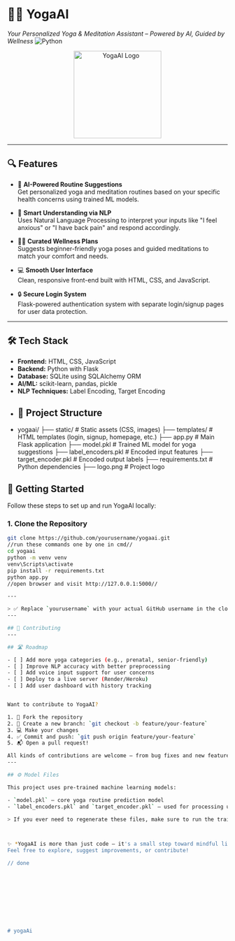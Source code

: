 # 🧘‍♀️ YogaAI

*Your Personalized Yoga & Meditation Assistant – Powered by AI, Guided by Wellness*
![Python](https://img.shields.io/badge/python-3.10-blue)

<p align="center">
  <img src="logo.png" alt="YogaAI Logo" width="200"/>
</p>

---

## 🔍 Features

- 🤖 **AI-Powered Routine Suggestions**  
  Get personalized yoga and meditation routines based on your specific health concerns using trained ML models.

- 💬 **Smart Understanding via NLP**  
  Uses Natural Language Processing to interpret your inputs like "I feel anxious" or "I have back pain" and respond accordingly.

- 🧘‍♂️ **Curated Wellness Plans**  
  Suggests beginner-friendly yoga poses and guided meditations to match your comfort and needs.

- 💻 **Smooth User Interface**  
  Clean, responsive front-end built with HTML, CSS, and JavaScript.

- 🔒 **Secure Login System**  
  Flask-powered authentication system with separate login/signup pages for user data protection.

---
## 🛠️ Tech Stack

- **Frontend:** HTML, CSS, JavaScript  
- **Backend:** Python with Flask  
- **Database:** SQLite using SQLAlchemy ORM  
- **AI/ML:** scikit-learn, pandas, pickle  
- **NLP Techniques:** Label Encoding, Target Encoding
- ## 📁 Project Structure
- yogaai/
├── static/ # Static assets (CSS, images)
├── templates/ # HTML templates (login, signup, homepage, etc.)
├── app.py # Main Flask application
├── model.pkl # Trained ML model for yoga suggestions
├── label_encoders.pkl # Encoded input features
├── target_encoder.pkl # Encoded output labels
├── requirements.txt # Python dependencies
├── logo.png # Project logo

## 🚀 Getting Started

Follow these steps to set up and run YogaAI locally:

### 1. Clone the Repository

```bash
git clone https://github.com/yourusername/yogaai.git
//run these commands one by one in cmd//
cd yogaai
python -m venv venv
venv\Scripts\activate
pip install -r requirements.txt
python app.py
//open browser and visit http://127.0.0.1:5000//

---

> ✅ Replace `yourusername` with your actual GitHub username in the clone link.
---

## 🤝 Contributing
---

## 🛣️ Roadmap

- [ ] Add more yoga categories (e.g., prenatal, senior-friendly)
- [ ] Improve NLP accuracy with better preprocessing
- [ ] Add voice input support for user concerns
- [ ] Deploy to a live server (Render/Heroku)
- [ ] Add user dashboard with history tracking


Want to contribute to YogaAI?

1. 🍴 Fork the repository  
2. 🌿 Create a new branch: `git checkout -b feature/your-feature`  
3. 💻 Make your changes  
4. ✅ Commit and push: `git push origin feature/your-feature`  
5. 📬 Open a pull request!

All kinds of contributions are welcome — from bug fixes and new features to design suggestions!
---

## ⚙️ Model Files

This project uses pre-trained machine learning models:

- `model.pkl` — core yoga routine prediction model  
- `label_encoders.pkl` and `target_encoder.pkl` — used for processing user input and mapping output

> If you ever need to regenerate these files, make sure to run the training script with the appropriate dataset. (Retraining code coming soon!)



✨ *YogaAI is more than just code — it's a small step toward mindful living through intelligent tech.*  
Feel free to explore, suggest improvements, or contribute!

// done










#   y o g a A i  
 